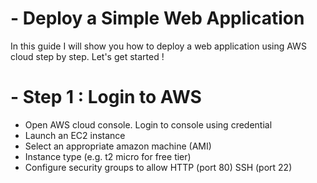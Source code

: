 # - Deploy a Simple Web Application

In this guide I will show you how to deploy a web  application using AWS cloud step by step. Let's get started !

# - Step 1 : Login to AWS 

- Open AWS cloud console. Login to console using credential
- Launch an EC2 instance
- Select an appropriate amazon machine (AMI)
- Instance type (e.g. t2 micro for free tier)
- Configure security groups to allow HTTP (port 80) SSH (port 22)
